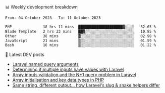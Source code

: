 📊 Weekly development breakdown
<!--START_SECTION:waka-->

```txt
From: 04 October 2023 - To: 11 October 2023

PHP              18 hrs 11 mins  ████████████████████▓░░░░   82.65 %
Blade Template   2 hrs 23 mins   ██▓░░░░░░░░░░░░░░░░░░░░░░   10.85 %
Other            38 mins         ▓░░░░░░░░░░░░░░░░░░░░░░░░   02.90 %
JavaScript       21 mins         ▒░░░░░░░░░░░░░░░░░░░░░░░░   01.59 %
Bash             16 mins         ▒░░░░░░░░░░░░░░░░░░░░░░░░   01.22 %
```

<!--END_SECTION:waka-->

📕 Latest DEV posts
<!-- BLOG-POST-LIST:START -->
- [Laravel named query arguments](https://dev.to/michaelvickersuk/laravel-named-query-arguments-28kd)
- [Determining if multiple inputs have values with Laravel](https://dev.to/michaelvickersuk/determining-if-multiple-inputs-have-values-with-laravel-km6)
- [Array inputs validation and the N+1 query problem in Laravel](https://dev.to/michaelvickersuk/array-inputs-validation-and-the-n1-query-problem-in-laravel-2agb)
- [Array initialisation and key data types in PHP](https://dev.to/michaelvickersuk/array-initialisation-and-key-data-types-in-php-1e5b)
- [Same string, different output... how Laravel&#39;s slug &amp; snake helpers differ](https://dev.to/michaelvickersuk/same-string-different-output-how-laravels-slug-snake-helpers-differ-1ccj)
<!-- BLOG-POST-LIST:END -->
